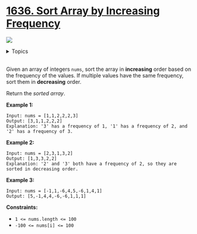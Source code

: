 # [1636. Sort Array by Increasing Frequency](https://leetcode.cn/problems/sort-array-by-increasing-frequency/)

![](https://img.shields.io/badge/Difficulty-Easy-green.svg)

<details>
<summary>Topics</summary>

* [`Array`](https://leetcode.com/tag/array/)
* [`Sorting`](https://leetcode.com/tag/sorting/)
* [`Hash Table`](https://leetcode.com/tag/hash-table/)

</details>
<br />

Given an array of integers `nums`, sort the array in **increasing** order based on the frequency of the values. If multiple values have the same frequency, sort them in **decreasing** order.

Return the *sorted array*.

**Example 1:**

    Input: nums = [1,1,2,2,2,3]
    Output: [3,1,1,2,2,2]
    Explanation: '3' has a frequency of 1, '1' has a frequency of 2, and '2' has a frequency of 3.

**Example 2:**

    Input: nums = [2,3,1,3,2]
    Output: [1,3,3,2,2]
    Explanation: '2' and '3' both have a frequency of 2, so they are sorted in decreasing order.

**Example 3:**

    Input: nums = [-1,1,-6,4,5,-6,1,4,1]
    Output: [5,-1,4,4,-6,-6,1,1,1]

**Constraints:**

 + `1 <= nums.length <= 100`
 + `-100 <= nums[i] <= 100`
